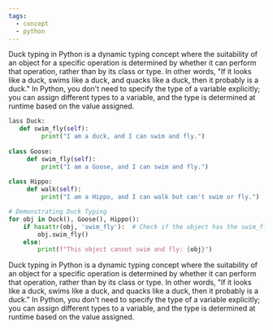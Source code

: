 ```yaml
---
tags:
  - concept
  - python
---
```

Duck typing in Python is a dynamic typing concept where the suitability of an object for a specific operation is determined by whether it can perform that operation, rather than by its class or type. In other words, "If it looks like a duck, swims like a duck, and quacks like a duck, then it probably is a duck." In Python, you don't need to specify the type of a variable explicitly; you can assign different types to a variable, and the type is determined at runtime based on the value assigned.

```python
lass Duck:  
   def swim_fly(self):  
         print("I am a duck, and I can swim and fly.")  
   
class Goose:  
     def swim_fly(self):  
         print("I am a Goose, and I can swim and fly.")  
   
class Hippo:  
     def walk(self):  
         print("I am a Hippo, and I can walk but can't swim or fly.")  

# Demonstrating Duck Typing
for obj in Duck(), Goose(), Hippo():
    if hasattr(obj, 'swim_fly'):  # Check if the object has the swim_fly method
        obj.swim_fly()
    else:
        print(f"This object cannot swim and fly: {obj}")
```

Duck typing in Python is a dynamic typing concept where the suitability of an object for a specific operation is determined by whether it can perform that operation, rather than by its class or type. In other words, "If it looks like a duck, swims like a duck, and quacks like a duck, then it probably is a duck." In Python, you don't need to specify the type of a variable explicitly; you can assign different types to a variable, and the type is determined at runtime based on the value assigned.